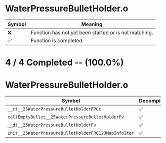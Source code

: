 # WaterPressureBulletHolder.o
| Symbol | Meaning 
| ------------- | ------------- 
| :x: | Function has not yet been started or is not matching. 
| :white_check_mark: | Function is completed. 


# 4 / 4 Completed -- (100.0%)
# WaterPressureBulletHolder.o
| Symbol | Decompiled? |
| ------------- | ------------- |
| `__ct__25WaterPressureBulletHolderFPCc` | :white_check_mark: |
| `callEmptyBullet__25WaterPressureBulletHolderFv` | :white_check_mark: |
| `__dt__25WaterPressureBulletHolderFv` | :white_check_mark: |
| `init__25WaterPressureBulletHolderFRC12JMapInfoIter` | :white_check_mark: |
